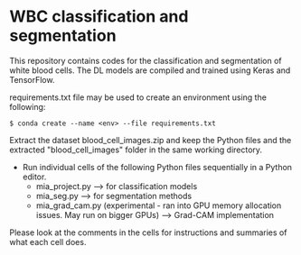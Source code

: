 # WBC classification and segmentation
 This repository contains codes for the classification and segmentation of white blood cells. The DL models are compiled and trained using Keras and TensorFlow.

requirements.txt file may be used to create an environment using the following:

`$ conda create --name <env> --file requirements.txt`

Extract the dataset blood_cell_images.zip and keep the Python files and the extracted "blood_cell_images" folder in the same working directory.

- Run individual cells of the following Python files sequentially in a Python editor.
  - mia_project.py --> for classification models
  - mia_seg.py --> for segmentation methods
  - mia_grad_cam.py (experimental - ran into GPU memory allocation issues. May run on bigger GPUs) --> Grad-CAM implementation

Please look at the comments in the cells for instructions and summaries of what each cell does.
